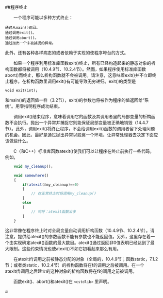 ##程序终止

&emsp;&emsp;一个程序可能以多种方式终止：

    通过从main()返回。
    通过调用exit()。
    通过调用abort()。
    通过抛出一个未被捕捉的异常。

此外，还有各种各样病态的或者依赖于实现的使程序垮台的方式。

&emsp;&emsp;如果一个程序利用标准库函数exit()终止，所有已经构造起来的静态对象的析构函数都将被调用（10.4.9节、10.2.4节）。然而，如果程序使用标准库函数abort()而终止，那么析构函数就不会被调用。请注意，这意味着exit()并不立即终止程序。在析构函数里调用exit()有可能导致无穷递归。exit()的类型是

    void exit(int);

和main()的返回值一样（3.2节），exit()的参数也将被作为程序的值返回给“系统”。用零指明程序成功结束。

&emsp;&emsp;调用exit()结束程序，意味着调用它的函数及其调用者里的局部变量的析构函数不会执行。抛出一个异常并捕捉它则能保证局部变量被正确地销毁（14.4.7节）。此外，调用exit()将终止程序，不会给调用exit()函数的调用者留下处理问题的机会。因此，最好是通过抛出异常以脱离一个环境，让异常处理器去决定下面应该做些什么。

&emsp;&emsp;C（和C++）标准库函数atexit()使我们可以让程序在终止前执行一些代码。例如，

```javascript
    void my_cleanup();
    
    void somewhere()
    {
        if(atexit(&my_cleanup)==0)
        {
            // 在正常终止时将调用my_cleanup()
        }
        else
        {
            // 呜呼：atexit函数太多
        }
    }
```

这非常像在程序终止时对全局变量自动调用析构函数（10.4.9节、10.2.4节）。请注意，提供给atexit()的参数函数不能有参数也不能返回值。另外，这里存在着一个由实现确定atexit()函数的最大数目。atexit()通过返回非0值表明已经达到了最大限制。这些约束情况也使atexit()不如它初看起来那么有用。

&emsp;&emsp;在atexit(f)调用之前被静态分配的对象（全局的，10.4.9节；函数static，7.1.2节；或者类static，10.2.4节）的析构函数将在f的调用之后被调用。在一个atexit(f)调用之后建立的这种对象的析构函数将在f的调用之前被调用。

&emsp;&emsp;函数exit()、abort()和atexit()在 `<cstdlib>` 里声明。


🔚